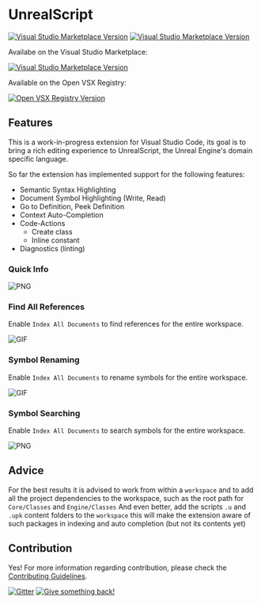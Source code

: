 # UnrealScript

[![Visual Studio Marketplace Version](https://img.shields.io/visual-studio-marketplace/v/EliotVU.uc)](https://marketplace.visualstudio.com/items?itemName=EliotVU.uc)
[![Visual Studio Marketplace Version](https://img.shields.io/visual-studio-marketplace/last-updated/EliotVU.uc)](https://marketplace.visualstudio.com/items?itemName=EliotVU.uc)

Availabe on the Visual Studio Marketplace:

[![Visual Studio Marketplace Version](https://img.shields.io/visual-studio-marketplace/d/EliotVU.uc)](https://marketplace.visualstudio.com/items?itemName=EliotVU.uc)

Available on the Open VSX Registry:

[![Open VSX Registry Version](https://img.shields.io/open-vsx/dt/EliotVU/uc)](https://open-vsx.org/extension/EliotVU/uc)

## Features

This is a work-in-progress extension for Visual Studio Code, its goal is to bring a rich editing experience to UnrealScript, the Unreal Engine's domain specific language.

So far the extension has implemented support for the following features:

* Semantic Syntax Highlighting
* Document Symbol Highlighting (Write, Read)
* Go to Definition, Peek Definition
* Context Auto-Completion
* Code-Actions
  * Create class
  * Inline constant
* Diagnostics (linting)

### Quick Info

![PNG](./docs/media/quickinfo.png)

### Find All References

Enable `Index All Documents` to find references for the entire workspace.

![GIF](./docs/media/references.gif)

### Symbol Renaming

Enable `Index All Documents` to rename symbols for the entire workspace.

![GIF](./docs/media/renaming.gif)

### Symbol Searching

Enable `Index All Documents` to search symbols for the entire workspace.

![PNG](./docs/media/workspaceSymbols.png)

## Advice

For the best results it is advised to work from within a `workspace` and to add all the project dependencies to the workspace, such as the root path for `Core/Classes` and `Engine/Classes`
And even better, add the scripts `.u` and `.upk` content folders to the `workspace` this will make the extension aware of such packages in indexing and auto completion (but not its contents yet)

## Contribution

Yes! For more information regarding contribution, please check the [Contributing Guidelines](./.github/CONTRIBUTING.md).

[![Gitter](https://img.shields.io/gitter/room/unrealscript/Language-Service?color=9cf)](https://gitter.im/unrealscript/Language-Service)
[![Give something back!](https://img.shields.io/badge/Donate-PayPal-green.svg)](https://paypal.me/eliotvu)

